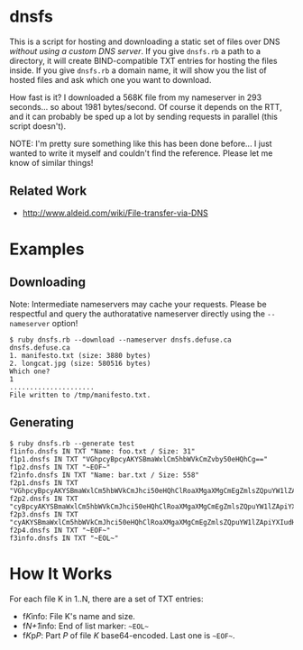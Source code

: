 dnsfs
=====

This is a script for hosting and downloading a static set of files over DNS
*without using a custom DNS server*. If you give `dnsfs.rb` a path to
a directory, it will create BIND-compatible TXT entries for hosting the files
inside. If you give `dnsfs.rb` a domain name, it will show you the list of
hosted files and ask which one you want to download.

How fast is it? I downloaded a 568K file from my nameserver in 293 seconds... so
about 1981 bytes/second. Of course it depends on the RTT, and it can probably be
sped up a lot by sending requests in parallel (this script doesn't).

NOTE: I'm pretty sure something like this has been done before... I just wanted
to write it myself and couldn't find the reference. Please let me know of
similar things!

Related Work
------------

- http://www.aldeid.com/wiki/File-transfer-via-DNS

Examples
========

Downloading
-----------

Note: Intermediate nameservers may cache your requests. Please be respectful and
query the authoratative nameserver directly using the `--nameserver` option!

    $ ruby dnsfs.rb --download --nameserver dnsfs.defuse.ca dnsfs.defuse.ca
    1. manifesto.txt (size: 3880 bytes)
    2. longcat.jpg (size: 580516 bytes)
    Which one?
    1
    .....................
    File written to /tmp/manifesto.txt.

Generating
----------

    $ ruby dnsfs.rb --generate test
    f1info.dnsfs IN TXT "Name: foo.txt / Size: 31"
    f1p1.dnsfs IN TXT "VGhpcyBpcyAKYSBmaWxlCm5hbWVkCmZvby50eHQhCg=="
    f1p2.dnsfs IN TXT "~EOF~"
    f2info.dnsfs IN TXT "Name: bar.txt / Size: 558"
    f2p1.dnsfs IN TXT "VGhpcyBpcyAKYSBmaWxlCm5hbWVkCmJhci50eHQhClRoaXMgaXMgCmEgZmlsZQpuYW1lZApiYXIudHh0IQpUaGlzIGlzIAphIGZpbGUKbmFtZWQKYmFyLnR4dCEKVGhpcyBpcyAKYSBmaWxlCm5hbWVkCmJhci50eHQhClRoaXMgaXMgCmEgZmlsZQpuYW1lZApiYXIudHh0IQpUaGlzIGlzIAphIGZpbGUKbmFtZWQKYmFyLnR4dCEKVGhp"
    f2p2.dnsfs IN TXT "cyBpcyAKYSBmaWxlCm5hbWVkCmJhci50eHQhClRoaXMgaXMgCmEgZmlsZQpuYW1lZApiYXIudHh0IQpUaGlzIGlzIAphIGZpbGUKbmFtZWQKYmFyLnR4dCEKVGhpcyBpcyAKYSBmaWxlCm5hbWVkCmJhci50eHQhClRoaXMgaXMgCmEgZmlsZQpuYW1lZApiYXIudHh0IQpUaGlzIGlzIAphIGZpbGUKbmFtZWQKYmFyLnR4dCEKVGhpcyBp"
    f2p3.dnsfs IN TXT "cyAKYSBmaWxlCm5hbWVkCmJhci50eHQhClRoaXMgaXMgCmEgZmlsZQpuYW1lZApiYXIudHh0IQpUaGlzIGlzIAphIGZpbGUKbmFtZWQKYmFyLnR4dCEKVGhpcyBpcyAKYSBmaWxlCm5hbWVkCmJhci50eHQhClRoaXMgaXMgCmEgZmlsZQpuYW1lZApiYXIudHh0IQpUaGlzIGlzIAphIGZpbGUKbmFtZWQKYmFyLnR4dCEK"
    f2p4.dnsfs IN TXT "~EOF~"
    f3info.dnsfs IN TXT "~EOL~"


How It Works
============

For each file K in 1..N, there are a set of TXT entries:

- f<i>K</i>info: File K's name and size.
- f<i>N+1</i>info: End of list marker: `~EOL~`
- f<i>K</i>p<i>P</i>: Part *P* of file *K* base64-encoded. Last one is `~EOF~`.
